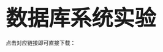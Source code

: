 # <span style="font-size: 2.0em; font-weight: bold;">数据库系统实验</span>

点击对应链接即可直接下载：

# <span style="font-size: 1.5em; font-weight: bold;"></span>
>  